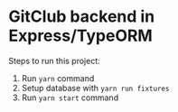 # GitClub backend in Express/TypeORM

Steps to run this project:

1. Run `yarn` command
2. Setup database with `yarn run fixtures`
3. Run `yarn start` command

